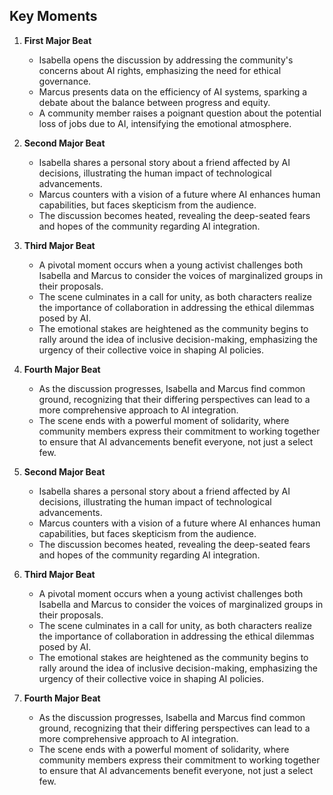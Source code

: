 ## Key Moments
1. **First Major Beat**
   - Isabella opens the discussion by addressing the community's concerns about AI rights, emphasizing the need for ethical governance.
   - Marcus presents data on the efficiency of AI systems, sparking a debate about the balance between progress and equity.
   - A community member raises a poignant question about the potential loss of jobs due to AI, intensifying the emotional atmosphere.

2. **Second Major Beat**
   - Isabella shares a personal story about a friend affected by AI decisions, illustrating the human impact of technological advancements.
   - Marcus counters with a vision of a future where AI enhances human capabilities, but faces skepticism from the audience.
   - The discussion becomes heated, revealing the deep-seated fears and hopes of the community regarding AI integration.

3. **Third Major Beat**
   - A pivotal moment occurs when a young activist challenges both Isabella and Marcus to consider the voices of marginalized groups in their proposals.
   - The scene culminates in a call for unity, as both characters realize the importance of collaboration in addressing the ethical dilemmas posed by AI.
   - The emotional stakes are heightened as the community begins to rally around the idea of inclusive decision-making, emphasizing the urgency of their collective voice in shaping AI policies. 

4. **Fourth Major Beat**
   - As the discussion progresses, Isabella and Marcus find common ground, recognizing that their differing perspectives can lead to a more comprehensive approach to AI integration. 
   - The scene ends with a powerful moment of solidarity, where community members express their commitment to working together to ensure that AI advancements benefit everyone, not just a select few.

2. **Second Major Beat**
   - Isabella shares a personal story about a friend affected by AI decisions, illustrating the human impact of technological advancements.
   - Marcus counters with a vision of a future where AI enhances human capabilities, but faces skepticism from the audience.
   - The discussion becomes heated, revealing the deep-seated fears and hopes of the community regarding AI integration.

3. **Third Major Beat**
   - A pivotal moment occurs when a young activist challenges both Isabella and Marcus to consider the voices of marginalized groups in their proposals.
   - The scene culminates in a call for unity, as both characters realize the importance of collaboration in addressing the ethical dilemmas posed by AI.
   - The emotional stakes are heightened as the community begins to rally around the idea of inclusive decision-making, emphasizing the urgency of their collective voice in shaping AI policies. 

4. **Fourth Major Beat**
   - As the discussion progresses, Isabella and Marcus find common ground, recognizing that their differing perspectives can lead to a more comprehensive approach to AI integration. 
   - The scene ends with a powerful moment of solidarity, where community members express their commitment to working together to ensure that AI advancements benefit everyone, not just a select few.
